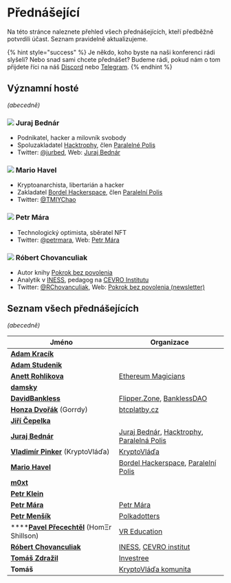 # Přednášející

Na této stránce naleznete přehled všech přednášejících, kteří předběžně potvrdili účast. Seznam pravidelně aktualizujeme.

{% hint style="success" %}
Je někdo, koho byste na naši konferenci rádi slyšeli? Nebo snad sami chcete přednášet? Budeme rádi, pokud nám o tom přijdete říci na náš [Discord](https://discord.gg/5k9dEtVhnv) nebo [Telegram](https://t.me/utxocz).
{% endhint %}

## Významní hosté

_(abecedně)_

### ![](https://spec.utxo.cz/src/photos/speakers/juraj-bednar.png) Juraj Bednár

* Podnikatel, hacker a milovník svobody
* Spoluzakladatel [Hacktrophy](https://hacktrophy.com/sk/), člen [Paralelné Polis](https://paralelnapolis.sk/)
* Twitter: [@jurbed](https://twitter.com/jurbed), Web: [Juraj Bednár](https://juraj.bednar.io/)

### ![](https://spec.utxo.cz/src/photos/speakers/mario-havel.png) Mario Havel

* Kryptoanarchista, libertarián a hacker
* Zakladatel [Bordel Hackerspace](https://bordel.paralelnipolis.cz/#/), člen [Paralelní Polis](https://www.paralelnipolis.cz/)
* Twitter: [@TMIYChao](https://twitter.com/TMIYChao)

### ![](https://spec.utxo.cz/src/photos/speakers/petr-mara.png) Petr Mára

* Technologický optimista, sběratel NFT
* Twitter: [@petrmara](https://twitter.com/petrmara), Web: [Petr Mára](https://www.petrmara.com/)

### ![](https://spec.utxo.cz/src/photos/speakers/robert-chovanculiak.png) Róbert Chovanculiak

* Autor knihy [Pokrok bez povolenia](https://libinst.cz/produkt/pokrok-bez-povolenia/)
* Analytik v [INESS](https://www.iness.sk), pedagog na [CEVRO Institutu](https://www.cevroinstitut.cz/cs/pedagog/ing-robert-chovanculiak-ph-d/)
* Twitter: [@RChovanculiak](https://twitter.com/RChovanculiak), Web: [Pokrok bez povolenia (newsletter)](https://robertchovanculiak.substack.com/)

## Seznam všech přednášejících

_(abecedně)_

| Jméno                                                                          | Organizace                                                                                                                  |
| ------------------------------------------------------------------------------ | --------------------------------------------------------------------------------------------------------------------------- |
| ****[**Adam Kracík**](https://www.facebook.com/knox.gunner)****                |                                                                                                                             |
| ****[**Adam Studenik**](https://twitter.com/adamstudenik)****                  |                                                                                                                             |
| ****[**Anett Rohlikova**](https://twitter.com/anettrolikova)****               | [Ethereum Magicians](https://ethereum-magicians.org)                                                                        |
| ****[**damsky**](https://twitter.com/CryptoDamSky)****                         |                                                                                                                             |
| ****[**DavidBankless**](https://twitter.com/davidbankless)****                 | [Flipper.Zone](https://twitter.com/flipperzonenft), [BanklessDAO](https://www.bankless.community)                           |
| [**Honza Dvořák**](https://twitter.com/\_Honza\_Dvorak) (Gorrdy)               | [btcplatby.cz](https://btcplatby.cz)                                                                                        |
| ****[**Jiří Čepelka**](https://twitter.com/JiriCepelka)****                    |                                                                                                                             |
| ****[**Juraj Bednár**](https://twitter.com/jurbed)****                         | [Juraj Bednár](https://juraj.bednar.io), [Hacktrophy](https://hacktrophy.com), [Paralelná Polis](https://paralelnapolis.sk) |
| [**Vladimír Pinker**](https://twitter.com/KryptoVlada) (KryptoVláďa)           | [KryptoVláďa](https://www.kryptovlada.win)                                                                                  |
| ****[**Mario Havel**](https://twitter.com/TMIYChao)****                        | [Bordel Hackerspace](https://bordel.paralelnipolis.cz/#/), [Paralelní Polis](https://www.paralelnipolis.cz)                 |
| ****[**m0xt**](https://twitter.com/m0xt\_)****                                 |                                                                                                                             |
| ****[**Petr Klein**](https://twitter.com/kleinpetr\_com)****                   |                                                                                                                             |
| ****[**Petr Mára**](https://twitter.com/petrmara)****                          | [Petr Mára](https://www.petrmara.com)                                                                                       |
| ****[**Petr Menšík**](https://twitter.com/petr\_mensik)****                    | [Polkadotters](https://twitter.com/polkadotterss)                                                                           |
| ****[**Pavel Přecechtěl**](https://twitter.com/homershillson) (HomΞr Shillson) | [VR Education](https://vreducation.cz)                                                                                      |
| ****[**Róbert Chovanculiak**](https://twitter.com/RChovanculiak)****           | [INESS](https://www.iness.sk), [CEVRO institut](https://www.cevroinstitut.cz/cs/pedagog/ing-robert-chovanculiak-ph-d/)      |
| ****[**Tomáš Zdražil**](https://twitter.com/investree\_cz)****                 | [Investree](https://investree.cz)                                                                                           |
| **Tomáš**                                                                      | [KryptoVláďa komunita](https://www.kryptovlada.win)                                                                         |

